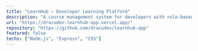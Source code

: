 ```yaml
---
title: "LearnHub – Developer Learning Platform"
description: "A course management system for developers with role-based access control. Includes dynamic course creation, authentication with JWT, a student dashboard for progress tracking, and an MVC architecture. Built with Node.js, Express, EJS, Sequelize, and MySQL."
url: "https://dracudev-learnhub-app.vercel.app/"
repository: "https://github.com/dracudev/learnhub-app"
featured: false
techs: ["Node.js", "Express", "CSS"]
---
```

